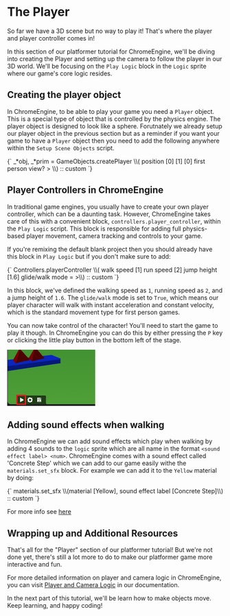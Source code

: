 # The Player

So far we have a 3D scene but no way to play it! That's where the player and player controller comes in!

In this section of our platformer tutorial for ChromeEngine, we'll be diving into creating the Player and setting up the camera to follow the player in our 3D world. We'll be focusing on the `Play Logic` block in the `Logic` sprite where our game's core logic resides. 

## Creating the player object

In ChromeEngine, to be able to play your game you need a `Player` object. This is a special type of object that is controlled by the physics engine. The player object is designed to look like a sphere. Forutnately we already setup our player object in the previous section but as a reminder if you want your game to have a `Player` object then you need to add the following anywhere within the `Setup Scene Objects` script.


<ScratchBlocks>
{`
_*obj, _*prim = GameObjects.createPlayer \\( position [0] [1] [0] first person view? <not <>> \\) :: custom
`}
</ScratchBlocks>


## Player Controllers in ChromeEngine

In traditional game engines, you usually have to create your own player controller, which can be a daunting task. However, ChromeEngine takes care of this with a convenient block, `controllers.player_controller`, within the `Play Logic` script. This block is responsible for adding full physics-based player movement, camera tracking and controls to your game.

If you're remixing the default blank project then you should already have this block in `Play Logic` but if you don't make sure to add:

<ScratchBlocks>
{`
Controllers.playerController \\( walk speed  [1] run speed  [2] jump height [1.6] glide/walk mode = <not <>>\\) :: custom
`}
</ScratchBlocks>

In this block, we've defined the walking speed as `1`, running speed as `2`, and a jump height of `1.6`. The `glide/walk` mode is set to `True`, which means our player character will walk with instant acceleration and constant velocity, which is the standard movement type for first person games.

You can now take control of the character! You'll need to start the game to play it though. In ChromeEngine you can do this by either pressing the `P` key or clicking the little play button in the bottom left of the stage.

![Play Button](media/play-button.png)

## Adding sound effects when walking

In ChromeEngine we can add sound effects which play when walking by adding 4 sounds to the `logic` sprite which are all name in the format `<sound effect label> <num>`. ChromeEngine comes with a sound effect called 'Concrete Step' which we can add to our game easily withe the `materials.set_sfx` block. For example we can add it to the `Yellow` material by doing:

<ScratchBlocks>
{`
materials.set_sfx \\(material [Yellow], sound effect label [Concrete Step]\\) :: custom
`}
</ScratchBlocks>

For more info see [here](/docs/user_docs/Materials)

## Wrapping up and Additional Resources

That's all for the "Player" section of our platformer tutorial! But we're not done yet, there's still a lot more to do to make our platformer game more interactive and fun. 

For more detailed information on player and camera logic in ChromeEngine, you can visit [Player and Camera Logic](/docs/user_docs/Controllers) in our documentation.

In the next part of this tutorial, we'll be learn how to make objects move. Keep learning, and happy coding!